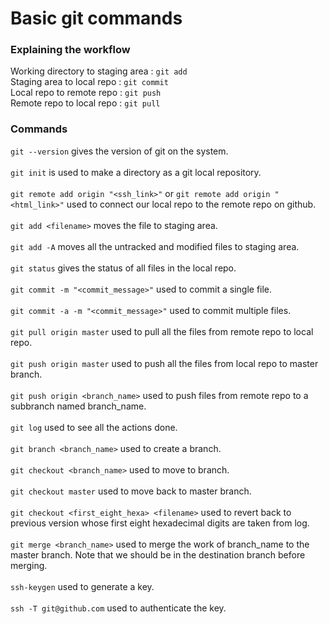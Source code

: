 # Basic git commands

### Explaining the workflow

Working directory to staging area : `git add`</br>
Staging area to local repo : `git commit`</br>
Local repo to remote repo : `git push`</br>
Remote repo to local repo : `git pull`</br>

### Commands
`git --version` gives the version of git on the system. </br></br>
`git init` is used to make a directory as a git local repository. </br></br>
`git remote add origin "<ssh_link>"` or `git remote add origin "<html_link>"` used to connect our local repo to the remote repo on github. </br></br>
`git add <filename>` moves the file to staging area. </br></br>
`git add -A` moves all the untracked and modified files to staging area. </br></br>
`git status` gives the status of all files in the local repo. </br></br>
`git commit -m "<commit_message>"` used to commit a single file. </br></br>
`git commit -a -m "<commit_message>"` used to commit multiple files. </br></br>
`git pull origin master` used to pull all the files from remote repo to local repo. </br></br>
`git push origin master` used to push all the files from local repo to master branch. </br></br>
`git push origin <branch_name>` used to push files from remote repo to a subbranch named branch_name. </br></br>
`git log` used to see all the actions done. </br></br>
`git branch <branch_name>` used to create a branch. </br></br>
`git checkout <branch_name>` used to move to branch. </br></br>
`git checkout master` used to move back to master branch. </br></br>
`git checkout <first_eight_hexa> <filename>` used to revert back to previous version whose first eight hexadecimal digits are taken from log. </br></br>
`git merge <branch_name>` used to merge the work of branch_name to the master branch. Note that we should be in the destination branch before merging. </br></br>
`ssh-keygen` used to generate a key. </br></br>
`ssh -T git@github.com` used to authenticate the key. </br></br>




